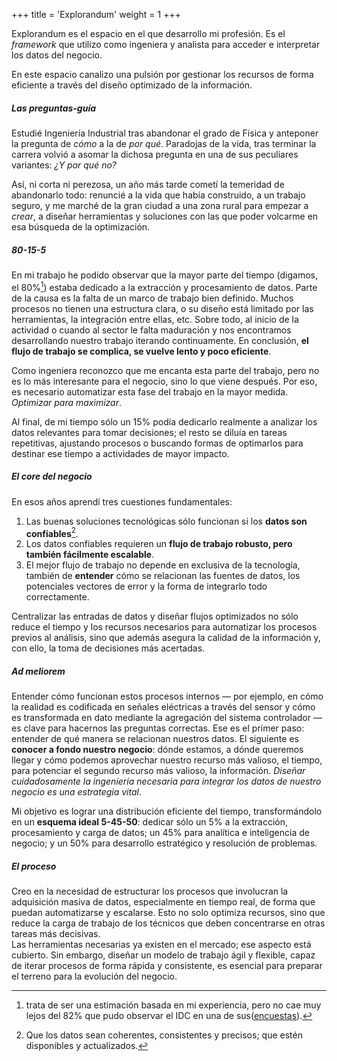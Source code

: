 +++
title = 'Explorandum'
weight = 1
+++

Explorandum es el espacio en el que desarrollo mi profesión. Es el *framework* que utilizo como ingeniera y analista para acceder e interpretar los datos del negocio.    

En este espacio canalizo una pulsión por gestionar los recursos de forma eficiente a través del diseño optimizado de la información.


##### Las preguntas-guía

Estudié Ingeniería Industrial tras abandonar el grado de Física y anteponer la pregunta de *cómo* a la de *por qué*. Paradojas de la vida, tras terminar la carrera volvió a asomar la dichosa pregunta en una de sus peculiares variantes: *¿Y por qué no?* 

Así, ni corta ni perezosa, un año más tarde cometí la temeridad de abandonarlo todo: renuncié a la vida que había construido, a un trabajo seguro, y me marché de la gran ciudad a una zona rural para empezar a *crear*, a diseñar herramientas y soluciones con las que poder volcarme en esa búsqueda de la optimización.  

##### 80-15-5

En mi trabajo he podido observar que la mayor parte del tiempo (digamos, el 80%[^1]) estaba dedicado a la extracción y procesamiento de datos. Parte de la causa es la falta de un marco de trabajo bien definido. Muchos procesos no tienen una estructura clara, o su diseño está limitado por las herramientas, la integración entre ellas, etc. Sobre todo, al inicio de la actividad o cuando al sector le falta maduración y nos encontramos desarrollando nuestro trabajo iterando continuamente. En conclusión, **el flujo de trabajo se complica, se vuelve lento y poco eficiente**. 

Como ingeniera reconozco que me encanta esta parte del trabajo, pero no es lo más interesante para el negocio, sino lo que viene después. Por eso, es necesario automatizar esta fase del trabajo en la mayor medida. *Optimizar para maximizar*.

Al final, de mi tiempo sólo un 15% podía dedicarlo realmente a analizar los datos relevantes para tomar decisiones; el resto se diluía en tareas repetitivas, ajustando procesos o buscando formas de optimarlos para destinar ese tiempo a actividades de mayor impacto.

##### El *core* del negocio

En esos años aprendí tres cuestiones fundamentales:
1. Las buenas soluciones tecnológicas sólo funcionan si los **datos son confiables**[^2].
2. Los datos confiables requieren un **flujo de trabajo robusto, pero también fácilmente escalable**.
3. El mejor flujo de trabajo no depende en exclusiva de la tecnología, también de **entender** cómo se relacionan las fuentes de datos, los potenciales vectores de error y la forma de integrarlo todo correctamente.  

Centralizar las entradas de datos y diseñar flujos optimizados no sólo reduce el tiempo y los recursos necesarios para automatizar los procesos previos al análisis, sino que además asegura la calidad de la información y, con ello, la toma de decisiones más acertadas.

##### *Ad meliorem*

Entender cómo funcionan estos procesos internos — por ejemplo, en cómo la realidad es codificada en señales eléctricas a través del sensor y cómo es transformada en dato mediante la agregación del sistema controlador — es clave para hacernos las preguntas correctas. Ese es el primer paso: entender de qué manera se relacionan nuestros datos.
El siguiente es **conocer a fondo nuestro negocio**: dónde estamos, a dónde queremos llegar y cómo podemos aprovechar nuestro recurso más valioso, el tiempo, para potenciar el segundo recurso más valioso, la información. *Diseñar cuidadosamente la ingeniería necesaria para integrar los datos de nuestro negocio es una estrategia vital*.  

Mi objetivo es lograr una distribución eficiente del tiempo, transformándolo en un **esquema ideal 5-45-50**: dedicar sólo un 5% a la extracción, procesamiento y carga de datos; un 45% para analítica e inteligencia de negocio; y un 50% para desarrollo estratégico y resolución de problemas.  

##### El proceso

Creo en la necesidad de estructurar los procesos que involucran la adquisición masiva de datos, especialmente en tiempo real, de forma que puedan automatizarse y escalarse. Esto no solo optimiza recursos, sino que reduce la carga de trabajo de los técnicos que deben concentrarse en otras tareas más decisivas.    
Las herramientas necesarias ya existen en el mercado; ese aspecto está cubierto. Sin embargo, diseñar un modelo de trabajo ágil y flexible, capaz de iterar procesos de forma rápida y consistente, es esencial para preparar el terreno para la evolución del negocio.

[^1]: trata de ser una estimación basada en mi experiencia, pero no cae muy lejos del 82% que pudo observar el IDC en una de sus([encuestas](https://blogs.idc.com/2018/08/23/time-crunch-equalizing-time-spent-on-data-management-vs-analytics/)).

[^2]: Que los datos sean coherentes, consistentes y precisos; que estén disponibles y  actualizados.
